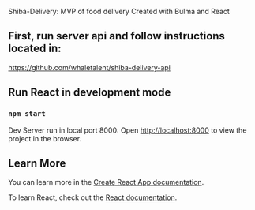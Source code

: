 Shiba-Delivery: MVP of food delivery
Created with Bulma and React

## First, run server api and follow instructions located in:
https://github.com/whaletalent/shiba-delivery-api

## Run React in development mode
### `npm start`

Dev Server run in local port 8000: Open [http://localhost:8000](http://localhost:8000) to view the project in the browser.

## Learn More

You can learn more in the [Create React App documentation](https://facebook.github.io/create-react-app/docs/getting-started).

To learn React, check out the [React documentation](https://reactjs.org/).

